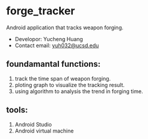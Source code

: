 # forge_tracker
Android application that tracks weapon forging.

* Developor: Yucheng Huang  
* Contact email: yuh032@ucsd.edu

## foundamantal functions:
1. track the time span of weapon forging.
2. ploting graph to visualize the tracking result.
3. using algorithm to analysis the trend in forging time.

## tools:
1. Android Studio
2. Android virtual machine
